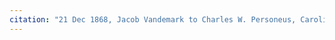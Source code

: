 ```yaml
---
citation: "21 Dec 1868, Jacob Vandemark to Charles W. Personeus, Caroline Deeds Book 1, p518, Tompkins County Clerk, Ithaca NY."
---
```



